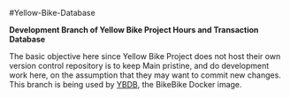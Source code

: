 #Yellow-Bike-Database

**Development Branch of Yellow Bike Project Hours and Transaction Database**

The basic objective here since Yellow Bike Project does not host their own version control repository is to keep Main pristine, and do development work here, on the assumption that they may want to commit new changes.  This branch is being used by [YBDB](https://github.com/fspc/ybdb), the BikeBike Docker image.
